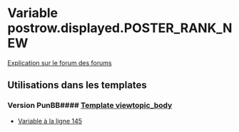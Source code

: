# Variable postrow.displayed.POSTER_RANK_NEW
[Explication sur le forum des forums](http://forum.forumactif.com/t294113-listing-des-variables#postrow.displayed.POSTER_RANK_NEW)
## Utilisations dans les templates
### Version PunBB#### [Template viewtopic_body](punbb/viewtopic_body.md)
* [Variable à la ligne 145](../punbb/viewtopic_body.tpl#L145)